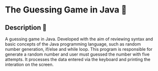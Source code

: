 # The Guessing Game in Java 🧙

## Description 💬
A guessing game in Java. Developed with the aim of reviewing syntax and basic concepts of the Java programming language, such as random number generation, if/else and while loop.
This program is responsible for generate a random number and user must guessed the number with five attempts. It processes the data entered via the keyboard and printing the interation on the screen.